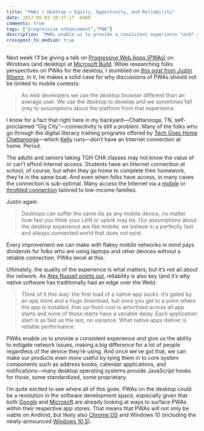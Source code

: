 ```yaml
---
title: "PWAs + Desktop = Equity, Opportunity, and Reliability"
date: 2017-05-03 10:37:17 -0400
comments: true
tags: ["progressive enhancement","PWA"]
description: "PWAs enable us to provide a consistent experience *and* give us the ability to mitigate network issues, making a big difference for a lot of people regardless of the device they’re using."
crosspost_to_medium: true
---
```


Next week I’ll be giving a talk on [Progressive Web Apps (PWAs)](https://developers.google.com/web/progressive-web-apps/) on Windows (and desktop) at [Microsoft Build](https://channel9.msdn.com/Events/Build/2017). While researching folks perspectives on PWAs for the desktop, I stumbled on [this post from Justin Ribeiro](https://www.justinribeiro.com/chronicle/2016/09/10/desktop-pwa-bring-the-goodness/). In it, he makes a solid case for why discussions of PWAs should not be limited to mobile contexts:

> As web developers we use the desktop browser different than an average user. We use the desktop to develop and we sometimes fall prey to assumptions about the platform from that experience. 

<!-- more -->

I know for a fact that right here in my backyard—Chattanooga, TN, self-proclaimed “Gig City”—connectivity is still a problem. Many of the folks who go through the digital literacy training programs offered by [Tech Goes Home Chattanooga](https://techgoeshomecha.org/)—which [Kelly](https://kelly-mccarthy.com/) runs—don’t have an Internet connection at home. Period.

The adults and seniors taking TGH CHA classes may not know the value of or can’t afford Internet access. Students have an Internet connection at school, of course, but when they go home to complete their homework, they’re in the same boat. And even when folks have access, in many cases the connection is sub-optimal. Many access the Internet via a [mobile](https://www.freedompop.com/) or [throttled connection](https://www.xfinity.com/support/internet/comcast-broadband-opportunity-program/) tailored to low-income families.

Justin again:

> Desktops can suffer the same ills as any mobile device, no matter how fast you think your LAN or uplink may be. Our assumptions about the desktop experience are like mobile; we believe in a perfectly fast and always connected world that does not exist.

Every improvement we can make with flakey mobile networks in mind pays dividends for folks who are using laptops and other devices without a reliable connection. PWAs excel at this.

Ultimately, the quality of the experience is what matters, but it’s not all about the network. As [Alex Russell points out](https://infrequently.org/2016/05/service-workers-and-pwas-its-about-reliable-performance-not-offline/), reliability is also key (and it’s why native software has traditionally had an edge over the Web):

> Think of it this way: the first load of a native app sucks. It’s gated by an app store and a huge download, but once you get to a point where the app is installed, that up-front cost is amortized across all app starts and none of those starts have a variable delay. Each application start is as fast as the last, no variance. What native apps deliver is reliable performance.

PWAs enable us to provide a consistent experience *and* give us the ability to mitigate network issues, making a big difference for a lot of people regardless of the device they’re using. And once we’ve got that, we can make our products even more useful by tying them in to core system components such as address books, calendar applications, and notifications—many desktop operating systems provide JavaScript hooks for those, some standardized, some proprietary.

I’m quite excited to see where all of this goes. PWAs on the desktop could be a revolution in the software development space, especially given that both [Google](https://developers.google.com/web/updates/2017/02/improved-add-to-home-screen) and [Microsoft](https://blogs.windows.com/msedgedev/2016/07/08/the-progress-of-web-apps/#rzqMVRgqClKq1PxZ.97) are already looking at ways to surface PWAs within their respective app stores. That means that PWAs will not only be viable on Android, but likely also [Chrome OS](https://www.google.com/chromebook/about/) and Windows 10 (including the newly-announced [Windows 10 S](https://www.microsoft.com/en-us/windows/windows-10-s)).